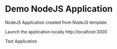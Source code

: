 # Demo NodeJS Application

NodeJS Application created from NodeJS template

Launch the application locally http://localhost:3000

Test Application 
